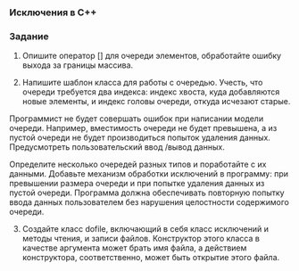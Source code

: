 ### Исключения в С++  
### Задание    
  1. Опишите оператор [] для очереди элементов, обработайте ошибку выхода за границы массива.  
    
  2. Напишите шаблон класса для работы с очередью. Учесть, что очереди требуется два индекса: индекс хвоста, куда добавляются новые элементы, и индекс головы очереди, откуда исчезают старые. 
    
  Программист не будет совершать ошибок при написании модели очереди. Например, вместимость очереди не будет превышена, а из пустой очереди не будет производиться попыток удаления данных. Предусмотреть пользовательский ввод /вывод данных.  
    
  Определите несколько очередей разных типов и поработайте с их данными. 
  Добавьте механизм обработки исключений в программу:  при превышении размера очереди и при попытке удаления данных из пустой очереди. Программа должна обеспечивать повторную попытку ввода данных пользователем без нарушения целостности содержимого очереди.  
    
  3. Создайте класс dofile, включающий в себя класс исключений и методы чтения, и записи файлов. Конструктор этого класса в качестве аргумента может брать имя файла, а действием конструктора, соответственно, может быть открытие этого файла.   
  